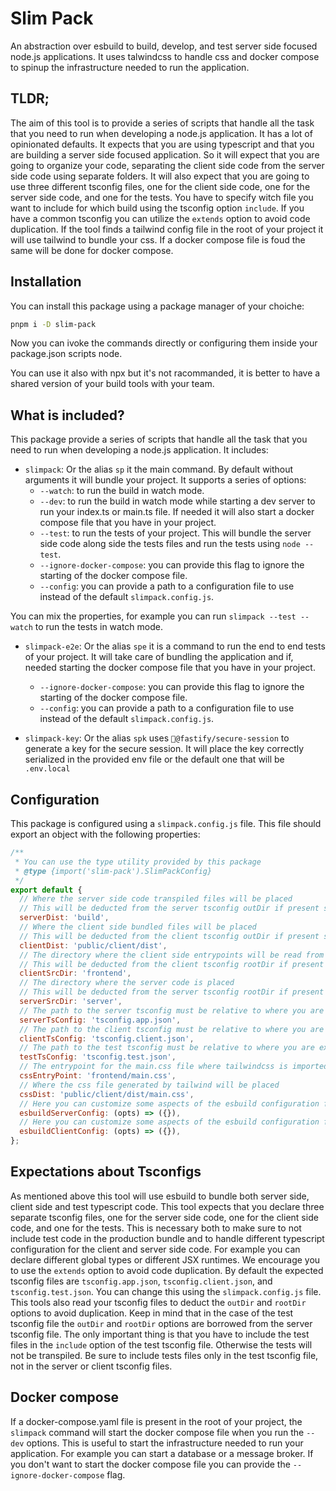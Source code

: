 # Slim Pack

An abstraction over esbuild to build, develop, and test server side focused node.js applications. It uses talwindcss to handle css and docker compose to spinup the infrastructure needed to run the application.

## TLDR;

The aim of this tool is to provide a series of scripts that handle all the task that you need to run when developing a node.js application. It has a lot of opinionated defaults. It expects that you are using typescript and that you are building a server side focused application. So it will expect that you are going to organize your code, separating the client side code from the server side code using separate folders. It will also expect that you are going to use three different tsconfig files, one for the client side code, one for the server side code, and one for the tests. You have to specify witch file you want to include for which build using the tsconfig option `include`. If you have a common tsconfig you can utilize the `extends` option to avoid code duplication. If the tool finds a tailwind config file in the root of your project it will use tailwind to bundle your css. If a docker compose file is foud the same will be done for docker compose.

## Installation

You can install this package using a package manager of your choiche:

```bash
pnpm i -D slim-pack
```

Now you can ivoke the commands directly or configuring them inside your package.json scripts node.

You can use it also with npx but it's not racommanded, it is better to have a shared version of your build tools with your team.

## What is included?

This package provide a series of scripts that handle all the task that you need to run when developing a node.js application. It includes:

- `slimpack`: Or the alias `sp` it the main command. By default without arguments it will bundle your project. It supports a series of options:
  - `--watch`: to run the build in watch mode.
  - `--dev`: to run the build in watch mode while starting a dev server to run your index.ts or main.ts file. If needed it will also start a docker compose file that you have in your project.
  - `--test`: to run the tests of your project. This will bundle the server side code along side the tests files and run the tests using `node --test`.
  - `--ignore-docker-compose`: you can provide this flag to ignore the starting of the docker compose file.
  - `--config`: you can provide a path to a configuration file to use instead of the default `slimpack.config.js`.

You can mix the properties, for example you can run `slimpack --test --watch` to run the tests in watch mode.

- `slimpack-e2e`: Or the alias `spe` it is a command to run the end to end tests of your project. It will take care of bundling the application and if, needed starting the docker compose file that you have in your project.

  - `--ignore-docker-compose`: you can provide this flag to ignore the starting of the docker compose file.
  - `--config`: you can provide a path to a configuration file to use instead of the default `slimpack.config.js`.

- `slimpack-key`: Or the alias `spk` uses `@fastify/secure-session` to generate a key for the secure session. It will place the key correctly serialized in the provided env file or the default one that will be `.env.local`

## Configuration

This package is configured using a `slimpack.config.js` file. This file should export an object with the following properties:

```javascript
/**
 * You can use the type utility provided by this package
 * @type {import('slim-pack').SlimPackConfig}
 */
export default {
  // Where the server side code transpiled files will be placed
  // This will be deducted from the server tsconfig outDir if present so you can omit this
  serverDist: 'build',
  // Where the client side bundled files will be placed
  // This will be deducted from the client tsconfig outDir if present so you can omit this
  clientDist: 'public/client/dist',
  // The directory where the client side entrypoints will be read from
  // This will be deducted from the client tsconfig rootDir if present so you can omit this
  clientSrcDir: 'frontend',
  // The directory where the server code is placed
  // This will be deducted from the server tsconfig rootDir if present so you can omit this
  serverSrcDir: 'server',
  // The path to the server tsconfig must be relative to where you are executing the slimpack command
  serverTsConfig: 'tsconfig.app.json',
  // The path to the client tsconfig must be relative to where you are executing the slimpack command
  clientTsConfig: 'tsconfig.client.json',
  // The path to the test tsconfig must be relative to where you are executing the slimpack command
  testTsConfig: 'tsconfig.test.json',
  // The entrypoint for the main.css file where tailwindcss is imported, see tailwind documentation
  cssEntryPoint: 'frontend/main.css',
  // Where the css file generated by tailwind will be placed
  cssDist: 'public/client/dist/main.css',
  // Here you can customize some aspects of the esbuild configuration for the server side code
  esbuildServerConfig: (opts) => ({}),
  // Here you can customize some aspects of the esbuild configuration for the client side code
  esbuildClientConfig: (opts) => ({}),
};
```

## Expectations about Tsconfigs

As mentioned above this tool will use esbuild to bundle both server side, client side and test typescript code. This tool expects that you declare three separate tsconfig files, one for the server side code, one for the client side code, and one for the tests. This is necessary both to make sure to not include test code in the production bundle and to handle different typescript configuration for the client and server side code. For example you can declare different global types or different JSX runtimes. We encourage you to use the `extends` option to avoid code duplication. By default the expected tsconfig files are `tsconfig.app.json`, `tsconfig.client.json`, and `tsconfig.test.json`. You can change this using the `slimpack.config.js` file.
This tools also read your tsconfig files to deduct the `outDir` and `rootDir` options to avoid duplication.
Keep in mind that in the case of the test tsconfig file the `outDir` and `rootDir` options are borrowed from the server tsconfig file. The only important thing is that you have to include the test files in the `include` option of the test tsconfig file. Otherwise the tests will not be transpiled. Be sure to include tests files only in the test tsconfig file, not in the server or client tsconfig files.

## Docker compose

If a docker-compose.yaml file is present in the root of your project, the `slimpack` command will start the docker compose file when you run the `--dev` options. This is useful to start the infrastructure needed to run your application. For example you can start a database or a message broker. If you don't want to start the docker compose file you can provide the `--ignore-docker-compose` flag.
